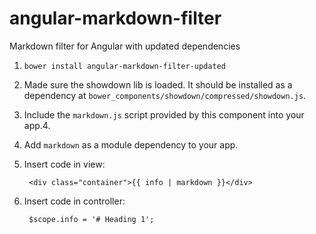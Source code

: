 angular-markdown-filter
=======================

Markdown filter for Angular with updated dependencies

1. `bower install angular-markdown-filter-updated`
2. Made sure the showdown lib is loaded. It should be installed as a dependency at `bower_components/showdown/compressed/showdown.js`.
3. Include the `markdown.js` script provided by this component into your app.4. 
4. Add `markdown` as a module dependency to your app.
5. Insert code in view:

        <div class="container">{{ info | markdown }}</div>

6. Insert code in controller:

        $scope.info = '# Heading 1';
